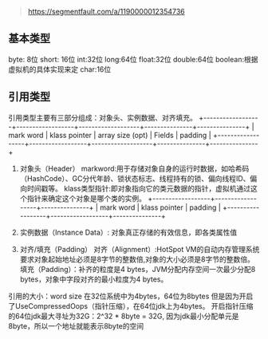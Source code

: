 > https://segmentfault.com/a/1190000012354736

## 基本类型
byte: 8位
short: 16位
int:32位
long:64位
float:32位
double:64位
boolean:根据虚拟机的具体实现来定
char:16位
## 引用类型
引用类型主要有三部分组成：对象头、实例数据、对齐填充。
+------------------+------------------+-------------------+---------------+---------------+
|    mark word     |   klass pointer  |  array size (opt) |    Fields     |    padding    |
+------------------+------------------+-------------------+---------------+---------------+

1. 对象头（Header）
markword:用于存储对象自身的运行时数据，如哈希码（HashCode）、GC分代年龄、锁状态标志、线程持有的锁、偏向线程ID、偏向时间戳等。
klass类型指针:即对象指向它的类元数据的指针，虚拟机通过这个指针来确定这个对象是哪个类的实例。
+------------------+------------------+---------------+
|    mark word     |   klass pointer  |    padding    |
+------------------+------------------+---------------+

2. 实例数据（Instance Data）: 对象真正存储的有效信息，即各类属性值
3. 对齐/填充（Padding）
对齐（Alignment）:HotSpot VM的自动内存管理系统要求对象起始地址必须是8字节的整数倍,对象的大小必须是8字节的整数倍。
填充（Padding）：补齐的粒度是4 bytes，JVM分配内存空间一次最少分配8 bytes，对象中字段对齐的最小粒度为4 bytes。

引用的大小：word size
在32位系统中为4bytes，64位为8bytes
但是因为开启了UseCompressedOops（指针压缩），在64位jdk上为4bytes。
开启指针压缩的64位jdk最大寻址为32G：2^32 * 8byte = 32G, 因为jdk最小分配单元是8byte，所以一个地址就能表示8byte的空间
